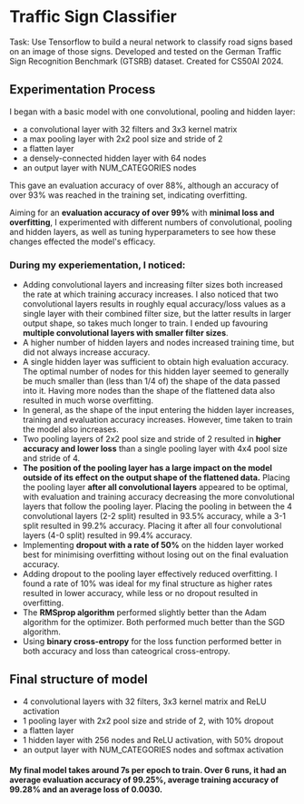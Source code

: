 # Traffic Sign Classifier
Task: Use Tensorflow to build a neural network to classify road signs based on an image of those signs.
Developed and tested on the German Traffic Sign Recognition Benchmark (GTSRB) dataset. Created for CS50AI 2024.

## Experimentation Process
I began with a basic model with one convolutional, pooling and hidden layer:
- a convolutional layer with 32 filters and 3x3 kernel matrix
- a max pooling layer with 2x2 pool size and stride of 2
- a flatten layer
- a densely-connected hidden layer with 64 nodes
- an output layer with NUM_CATEGORIES nodes

This gave an evaluation accuracy of over 88%, although an accuracy of over 93% was reached in the training set, indicating overfitting.

Aiming for an **evaluation accuracy of over 99%** with **minimal loss and overfitting**, I experimented with different numbers of convolutional, pooling and hidden layers, as well as tuning hyperparameters to see how these changes effected the model's efficacy.

### During my experiementation, I noticed:
- Adding convolutional layers and increasing filter sizes both increased the rate at which training accuracy increases. I also noticed that two convolutional layers results in roughly equal accuracy/loss values as a single layer with their combined filter size, but the latter results in larger output shape, so takes much longer to train. I ended up favouring **multiple convolutional layers with smaller filter sizes**.
- A higher number of hidden layers and nodes increased training time, but did not always increase accuracy.
- A single hidden layer was sufficient to obtain high evaluation accuracy. The optimal number of nodes for this hidden layer seemed to generally be much smaller than (less than 1/4 of) the shape of the data passed into it. Having more nodes than the shape of the flattened data also resulted in much worse overfitting.
- In general, as the shape of the input entering the hidden layer increases, training and evaluation accuracy increases. However, time taken to train the model also increases. 
- Two pooling layers of 2x2 pool size and stride of 2 resulted in **higher accuracy and lower loss** than a single pooling layer with 4x4 pool size and stride of 4.
- **The position of the pooling layer has a large impact on the model outside of its effect on the output shape of the flattened data.** Placing the pooling layer **after all convolutional layers** appeared to be optimal, with evaluation and training accuracy decreasing the more convolutional layers that follow the pooling layer. Placing the pooling in between the 4 convolutional layers (2-2 split) resulted in 93.5% accuracy, while a 3-1 split resulted in 99.2% accuracy. Placing it after all four convolutional layers (4-0 split) resulted in 99.4% accuracy.
- Implementing **dropout with a rate of 50%** on the hidden layer worked best for minimising overfitting without losing out on the final evaluation accuracy.
- Adding dropout to the pooling layer effectively reduced overfitting. I found a rate of 10% was ideal for my final structure as higher rates resulted in lower accuracy, while less or no dropout resulted in overfitting.
- The **RMSprop algorithm** performed slightly better than the Adam algorithm for the optimizer. Both performed much better than the SGD algorithm.
- Using **binary cross-entropy** for the loss function performed better in both accuracy and loss than cateogrical cross-entropy.

## Final structure of model
- 4 convolutional layers with 32 filters, 3x3 kernel matrix and ReLU activation
- 1 pooling layer with 2x2 pool size and stride of 2, with 10% dropout
- a flatten layer
- 1 hidden layer with 256 nodes and ReLU activation, with 50% dropout
- an output layer with NUM_CATEGORIES nodes and softmax activation


#### My final model takes around 7s per epoch to train. Over 6 runs, it had an average evaluation accuracy of **99.25%**, average training accuracy of 99.28% and an average loss of 0.0030.

